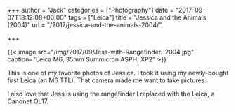 +++
author = "Jack"
categories = ["Photography"]
date = "2017-09-07T18:12:08+00:00"
tags = ["Leica"]
title = "Jessica and the Animals (2004)"
url = "/2017/jessica-and-the-animals-2004/"

+++

{{< image src="/img/2017/09/Jess-with-Rangefinder.-2004.jpg" caption="Leica M6, 35mm Summicron ASPH, XP2" >}}



This is one of my favorite photos of Jessica. I took it using my newly-bought first Leica (an M6 TTL). That camera made me want to take pictures.

I also love that Jess is using the rangefinder I replaced with the Leica, a Canonet QL17.
